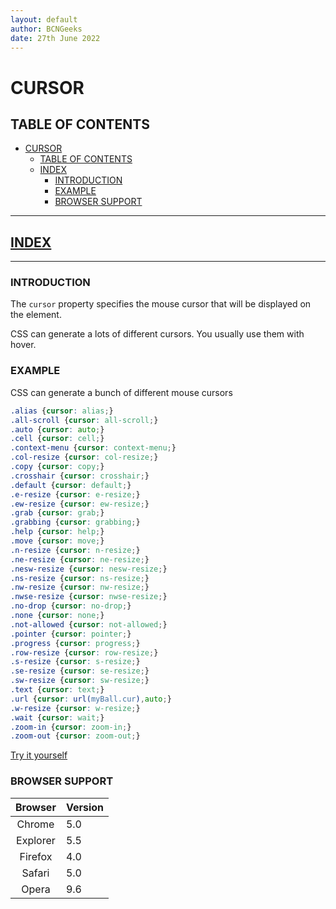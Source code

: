 ```yaml
---
layout: default
author: BCNGeeks
date: 27th June 2022
---
```


# CURSOR

## TABLE OF CONTENTS

- [CURSOR](#cursor)
  - [TABLE OF CONTENTS](#table-of-contents)
  - [INDEX](#index)
    - [INTRODUCTION](#introduction)
    - [EXAMPLE](#example)
    - [BROWSER SUPPORT](#browser-support)

---

## [INDEX](./INDEX.md)

---

### INTRODUCTION

The `cursor` property specifies the mouse cursor that will be displayed on the element.

CSS can generate a lots of different cursors.
You usually use them with hover.

### EXAMPLE

CSS can generate a bunch of different mouse cursors

```CSS
.alias {cursor: alias;}
.all-scroll {cursor: all-scroll;}
.auto {cursor: auto;}
.cell {cursor: cell;}
.context-menu {cursor: context-menu;}
.col-resize {cursor: col-resize;}
.copy {cursor: copy;}
.crosshair {cursor: crosshair;}
.default {cursor: default;}
.e-resize {cursor: e-resize;}
.ew-resize {cursor: ew-resize;}
.grab {cursor: grab;}
.grabbing {cursor: grabbing;}
.help {cursor: help;}
.move {cursor: move;}
.n-resize {cursor: n-resize;}
.ne-resize {cursor: ne-resize;}
.nesw-resize {cursor: nesw-resize;}
.ns-resize {cursor: ns-resize;}
.nw-resize {cursor: nw-resize;}
.nwse-resize {cursor: nwse-resize;}
.no-drop {cursor: no-drop;}
.none {cursor: none;}
.not-allowed {cursor: not-allowed;}
.pointer {cursor: pointer;}
.progress {cursor: progress;}
.row-resize {cursor: row-resize;}
.s-resize {cursor: s-resize;}
.se-resize {cursor: se-resize;}
.sw-resize {cursor: sw-resize;}
.text {cursor: text;}
.url {cursor: url(myBall.cur),auto;}
.w-resize {cursor: w-resize;}
.wait {cursor: wait;}
.zoom-in {cursor: zoom-in;}
.zoom-out {cursor: zoom-out;}
```

[Try it yourself](https://www.w3schools.com/cssref/tryit.asp?filename=trycss_cursor)

### BROWSER SUPPORT

| Browser | Version |
|:----:|:-------------|
| Chrome  | 5.0 |
| Explorer  | 5.5 |
| Firefox | 4.0 |
| Safari | 5.0 |
| Opera | 9.6 |
